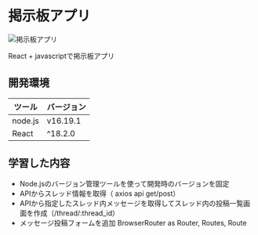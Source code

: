 # 掲示板アプリ

![掲示板アプリ](https://github.com/SaTtto-glitch/React-forum/assets/111780207/16d899d0-d0f4-4eb1-91fd-5434e89f378e)


React + javascriptで掲示板アプリ


## 開発環境

| ツール  | バージョン |
| ------------- | ------------- |
| node.js  | v16.19.1  |
| React  | ^18.2.0  |　


## 学習した内容
* Node.jsのバージョン管理ツールを使って開発時のバージョンを固定
* APIからスレッド情報を取得（ axios api get/post）
* APIから指定したスレッド内メッセージを取得してスレッド内の投稿一覧画面を作成（/thread/:thread_id）
* メッセージ投稿フォームを追加
BrowserRouter as Router, Routes, Route





